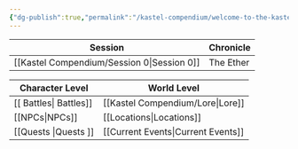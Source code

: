 ```yaml
---
{"dg-publish":true,"permalink":"/kastel-compendium/welcome-to-the-kastel-compendium/","tags":["gardenEntry"]}
---
```


| Session       | Chronicle |
| ------------- | --------- |
| [[Kastel Compendium/Session 0\|Session 0]] | The Ether |

| Character Level        | World Level |
| ------------ | ------ |
| [[ Battles\| Battles]] | [[Kastel Compendium/Lore\|Lore]]|
| [[NPCs\|NPCs]] | [[Locations\|Locations]]       |
| [[Quests \|Quests ]]  |   [[Current Events\|Current Events]]     |



